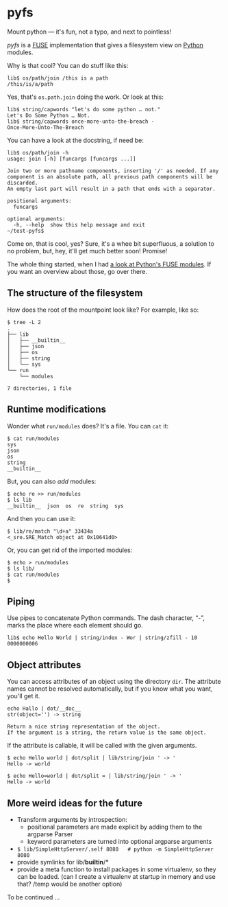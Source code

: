# pyfs


Mount python — it's fun, not a typo, and next to pointless!

*pyfs* is a [FUSE](http://fuse.sourceforge.net/) implementation that gives a filesystem view on [Python](http://www.python.org/) modules.

Why is that cool? You can do stuff like this:

    lib$ os/path/join /this is a path
    /this/is/a/path

Yes, that's `os.path.join` doing the work. Or look at this:

    lib$ string/capwords "let's do some python … not."
    Let's Do Some Python … Not.
	lib$ string/capwords once-more-unto-the-breach -
	Once-More-Unto-The-Breach

You can have a look at the docstring, if need be:

    lib$ os/path/join -h
    usage: join [-h] [funcargs [funcargs ...]]
    
    Join two or more pathname components, inserting '/' as needed. If any
    component is an absolute path, all previous path components will be discarded.
    An empty last part will result in a path that ends with a separator.
    
    positional arguments:
      funcargs
    
    optional arguments:
      -h, --help  show this help message and exit
    ~/test-pyfs$ 
    

Come on, that is cool, yes? Sure, it's a whee bit superfluous, a solution to no problem, but, hey, it'll get much better soon! Promise!

The whole thing started, when I had [a look at Python's FUSE modules](http://mknecht.github.io/fuse-and-python/). If you want an overview about those, go over there.


## The structure of the filesystem

How does the root of the mountpoint look like? For example, like so:

    $ tree -L 2
    .
    ├── lib
    │   ├── __builtin__
    │   ├── json
    │   ├── os
    │   ├── string
    │   └── sys
    └── run
        └── modules
    
    7 directories, 1 file


## Runtime modifications

Wonder what `run/modules` does? It's a file. You can `cat` it:

    $ cat run/modules 
    sys
    json
    os
    string
    __builtin__

But, you can also *add* modules:

    $ echo re >> run/modules 
	$ ls lib
	__builtin__  json  os  re  string  sys

And then you can use it:

	$ lib/re/match "\d+a" 33434a
	<_sre.SRE_Match object at 0x10641d0>

Or, you can get rid of the imported modules:

    $ echo > run/modules 
    $ ls lib/
    $ cat run/modules 
    $ 

## Piping

Use pipes to concatenate Python commands. The dash character, “-”, marks the place where each element should go.

	lib$ echo Hello World | string/index - Wor | string/zfill - 10
	0000000006

## Object attributes

You can access attributes of an object using the directory `dir`. The attribute names cannot be resolved automatically, but if you know what you want, you'll get it.

    echo Hallo | dot/__doc__
    str(object='') -> string
    
    Return a nice string representation of the object.
    If the argument is a string, the return value is the same object.

If the attribute is callable, it will be called with the given arguments.

    $ echo Hello world | dot/split | lib/string/join ' -> '
    Hello -> world

    $ echo Hello=world | dot/split = | lib/string/join ' -> '
    Hello -> world

## More weird ideas for the future

* Transform arguments by introspection:
  * positional parameters are made explicit by adding them to the argparse Parser
  * keyword parameters are turned into optional argparse arguments
* `$ lib/SimpleHttpServer/.self 8080   # python -m SimpleHttpServer 8080`
* provide symlinks for lib/__builtin__/*
* provide a meta function to install packages in some virtualenv, so they can be loaded. (can I create a virtualenv at startup in memory and use that? /temp would be another option)

To be continued …

